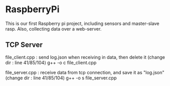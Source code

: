 # RaspberryPi
This is our first Raspberry pi project, including sensors and master-slave rasp. Also, collecting data over a web-server.

## TCP Server

file_client.cpp : send log.json when receiving in data, then delete it (change dir : line 41/85/104) g++ -o c file_client.cpp


file_server.cpp : receive data from tcp connection, and save it as "log.json" (change dir : line 41/85/104) g++ -o s file_server.cpp



